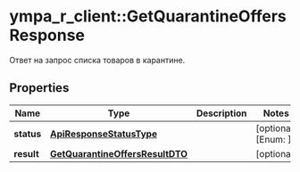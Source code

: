 # ympa_r_client::GetQuarantineOffersResponse

Ответ на запрос списка товаров в карантине.

## Properties
Name | Type | Description | Notes
------------ | ------------- | ------------- | -------------
**status** | [**ApiResponseStatusType**](ApiResponseStatusType.md) |  | [optional] [Enum: ] 
**result** | [**GetQuarantineOffersResultDTO**](GetQuarantineOffersResultDTO.md) |  | [optional] 


